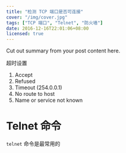 ```yaml
---
title: "检测 TCP 端口是否可连接"
cover: "/img/cover.jpg"
tags: ["TCP 端口", "Telnet", "防火墙"]
date: 2016-12-16T22:01:06+08:00
licensed: true
---
```


Cut out summary from your post content here.

<!--more-->

超时设置

1. Accept
2. Refused
3. Timeout (254.0.0.1)
4. No route to host
5. Name or service not known

# Telnet 命令

`telnet` 命令是最常用的
